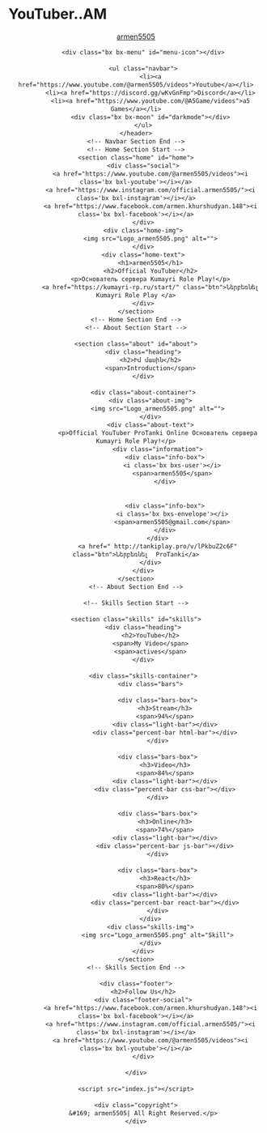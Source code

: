 # YouTuber..AM
<!DOCTYPE html>
<html lang="en">

<head>
    <meta charset="UTF-8">
    <meta http-equiv="X-UA-Compatible" content="IE=edge">
    <meta name="viewport" content="width=device-width, initial-scale=1.0">
    <title>Youtubers Web Sites</title>
    <link rel="stylesheet" href="index.css">
    
   
</head>

<body>
    <!-- Navbar  Section Start -->
    <header>
        <a href="#" class="logo">armen5505</a>

        <div class="bx bx-menu" id="menu-icon"></div>

        <ul class="navbar">
            <li><a href="https://www.youtube.com/@armen5505/videos">Youtube</a></li>
            <li><a href="https://discord.gg/wKvGnFmp">Discord</a></li>
            <li><a href="https://www.youtube.com/@A5Game/videos">a5 Games</a></li>
            <div class="bx bx-moon" id="darkmode"></div>
        </ul>
    </header>
    <!-- Navbar Section End -->
    <!-- Home Section Start -->
    <section class="home" id="home">
        <div class="social">
            <a href="https://www.youtube.com/@armen5505/videos"><i class='bx bxl-youtube'></i></a>
            <a href="https://www.instagram.com/official.armen5505/"><i class='bx bxl-instagram'></i></a>
            <a href="https://www.facebook.com/armen.khurshudyan.148"><i class='bx bxl-facebook'></i></a>
        </div>
        <div class="home-img">
            <img src="Logo_armen5505.png" alt="">
        </div>
        <div class="home-text">
            <h1>armen5505</h1>
            <h2>Official YouTuber</h2>
            <p>Основатель сервера Kumayri Role Play!</p>
            <a href="https://kumayri-rp.ru/start/" class="btn">Ներբեռնել Kumayri Role Play </a>
        </div>
    </section>
    <!-- Home Section End -->
    <!-- About Section Start -->

    <section class="about" id="about">
        <div class="heading">
            <h2>Իմ մասին</h2>
            <span>Introduction</span>
        </div>

        <div class="about-container">
            <div class="about-img">
                <img src="Logo_armen5505.png" alt="">
            </div>
            <div class="about-text">
                <p>Official YouTuber ProTanki Online Основатель сервера Kumayri Role Play!</p>
                <div class="information">
                    <div class="info-box">
                        <i class='bx bxs-user'></i>
                        <span>armen5505</span>
                    </div>


                    <div class="info-box">
                        <i class='bx bxs-envelope'></i>
                        <span>armen5505@gmail.com</span>
                    </div>
                </div>
                <a href=" http://tankiplay.pro/v/lPkbuZ2c6F" class="btn">Ներբեռնել  ProTanki</a>
            </div>
        </div>
    </section>
    <!-- About Section End -->

    <!-- Skills Section Start -->

    <section class="skills" id="skills">
        <div class="heading">
            <h2>YouTube</h2>
            <span>My Video</span>
            <span>actives</span>
        </div>

        <div class="skills-container">
            <div class="bars">

                <div class="bars-box">
                    <h3>Stream</h3>
                    <span>94%</span>
                    <div class="light-bar"></div>
                    <div class="percent-bar html-bar"></div>
                </div>

                <div class="bars-box">
                    <h3>Video</h3>
                    <span>84%</span>
                    <div class="light-bar"></div>
                    <div class="percent-bar css-bar"></div>
                </div>

                <div class="bars-box">
                    <h3>Online</h3>
                    <span>74%</span>
                    <div class="light-bar"></div>
                    <div class="percent-bar js-bar"></div>
                </div>

                <div class="bars-box">
                    <h3>React</h3>
                    <span>80%</span>
                    <div class="light-bar"></div>
                    <div class="percent-bar react-bar"></div>
                </div>
            </div>
            <div class="skills-img">
                <img src="Logo_armen5505.png" alt="Skill">
            </div>
        </div>
    </section>
    <!-- Skills Section End -->

    <div class="footer">
        <h2>Follow Us</h2>
        <div class="footer-social">
            <a href="https://www.facebook.com/armen.khurshudyan.148"><i class='bx bxl-facebook'></i></a>
            <a href="https://www.instagram.com/official.armen5505/"><i class='bx bxl-instagram'></i></a>
            <a href="https://www.youtube.com/@armen5505/videos"><i class='bx bxl-youtube'></i></a>
        </div>

    </div>

    <script src="index.js"></script>

    <div class="copyright">
        &#169; armen5505| All Right Reserved.</p>
    </div>










   
</body>

</html>
